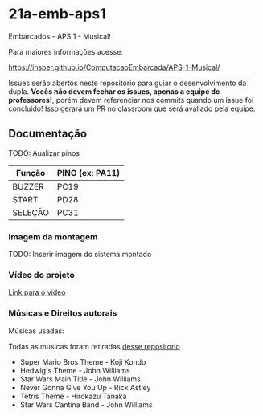 # 21a-emb-aps1

Embarcados - APS 1 - Musical!

Para maiores informações acesse:

https://insper.github.io/ComputacaoEmbarcada/APS-1-Musical/

Issues serão abertos neste repositório para guiar o desenvolvimento
da dupla. **Vocês não devem fechar os issues, apenas a equipe de professores!**, porém devem referenciar nos commits quando um issue 
foi concluído! Isso gerará um PR no classroom que será avaliado pela equipe.

## Documentação

TODO: Aualizar pinos

| Função  | PINO (ex: PA11) |
|---------|-----------------|
| BUZZER  |       PC19      |
| START   |       PD28      |
| SELEÇÃO |       PC31      |

### Imagem da montagem

TODO: Inserir imagem do sistema montado

### Vídeo do projeto

[Link para o video](https://www.youtube.com/watch?v=uaw04-q5nhI)

### Músicas e Direitos autorais

Músicas usadas:

Todas as musicas foram retiradas [desse repositorio](https://github.com/robsoncouto/arduino-songs/tree/3b8ed10f644cb150bc3fe39c854546f5b9331f71)

- Super Mario Bros Theme - Koji Kondo
- Hedwig's Theme - John Williams
- Star Wars Main Title - John Williams
- Never Gonna Give You Up - Rick Astley
- Tetris Theme - Hirokazu Tanaka
- Star Wars Cantina Band - John Williams

